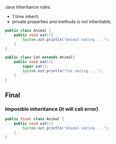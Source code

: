 Java Inheritance rules:
- 1 time inherit;
- private properties and methods is not inheritable;

```java
public class Animal {
    public void eat(){
        System.out.println("Animal eating ...");
    }
}
```

```java
public class Cat extends Animal{
    public void eat(){
        super.eat();
        System.out.println("Cat eating ...");
    }
}
```

## Final

### Imposible inheritance (it will call error)

```java
public final class Animal {
    public void eat(){
        System.out.println("Animal eating ...");
    }
}
```